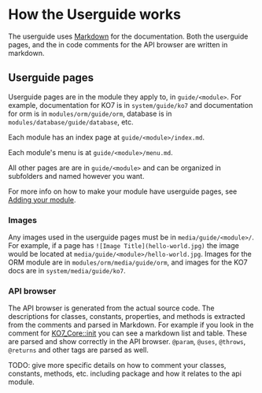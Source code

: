# How the Userguide works

The userguide uses [Markdown](markdown) for the documentation.  Both the userguide pages, and the in code comments for the API browser are written in markdown.

## Userguide pages

Userguide pages are in the module they apply to, in `guide/<module>`. For example, documentation for KO7 is in `system/guide/ko7` and documentation for orm is in `modules/orm/guide/orm`, database is in `modules/database/guide/database`, etc.

Each module has an index page at `guide/<module>/index.md`.

Each module's menu is at `guide/<module>/menu.md`.

All other pages are are in `guide/<module>` and can be organized in subfolders and named however you want.

For more info on how to make your module have userguide pages, see [Adding your module](adding).

### Images

Any images used in the userguide pages must be in `media/guide/<module>/`.  For example, if a page has `![Image Title](hello-world.jpg)` the image would be located at `media/guide/<module>/hello-world.jpg`.  Images for the ORM module are in `modules/orm/media/guide/orm`, and images for the KO7 docs are in `system/media/guide/ko7`.

### API browser

The API browser is generated from the actual source code.  The descriptions for classes, constants, properties, and methods is extracted from the comments and parsed in Markdown.  For example if you look in the comment for [KO7_Core::init](http://github.com/koseven/core/blob/c443c44922ef13421f4a/classes/koseven/core.php#L5) you can see a markdown list and table.  These are parsed and show correctly in the API browser.  `@param`, `@uses`, `@throws`, `@returns` and other tags are parsed as well.

TODO: give more specific details on how to comment your classes, constants, methods, etc. including package and how it relates to the api module.
